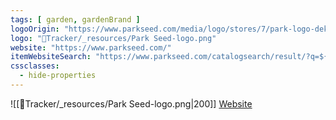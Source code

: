 ```yaml
---
tags: [ garden, gardenBrand ]
logoOrigin: "https://www.parkseed.com/media/logo/stores/7/park-logo-dekstop-295x70.png"
logo: "🌱Tracker/_resources/Park Seed-logo.png"
website: "https://www.parkseed.com/"
itemWebsiteSearch: "https://www.parkseed.com/catalogsearch/result/?q=${name}"
cssclasses:
  - hide-properties
---
```


![[🌱Tracker/_resources/Park Seed-logo.png|200]]
[Website](https://www.parkseed.com/)

